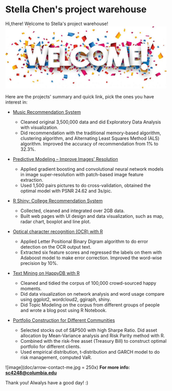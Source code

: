 # Stella Chen's project warehouse

Hi,there!
Welcome to Stella's project warehouse!
![image](doc/welcome-2-1030x397.jpg)

Here are the projects' summary and quick link, pick the ones you have interest in:

+ [Music Recommendation System](https://github.com/stella-chen28/My-repository/tree/master/Music%20Recommendation%20System)
    + Cleaned original 3,500,000 data and did Exploratory Data Analysis with visualization.
    + Did recommendation with the traditional memory-based algorithm, clustering algorithm, and Alternating Least Squares Method (ALS) algorithm. Improved the accuracy of recommendation from 1% to 32.3%.

+ [Predictive Modeling – Improve Images’ Resolution](https://github.com/stella-chen28/My-repository/tree/master/Predictive%20Modeling%20%E2%80%93%20Improve%20Images%E2%80%99%20Resolution)
    + Applied gradient boosting and convolutional neural network models in image super-resolution with patch-based image feature extraction.
    + Used 1,500 pairs pictures to do cross-validation, obtained the optimal model with PSNR 24.62 and 3s/pic.

+ [R Shiny: College Recommendation System](https://github.com/stella-chen28/My-repository/tree/master/R%20Shiny-College%20Recommendation%20System)
    + Collected, cleaned and integrated over 2GB data.
    + Built web pages with UI design and data visualization, such as map, radar chart, boxplot and line plot.
    
+ [Optical character recognition (OCR) with R](https://github.com/stella-chen28/My-repository/tree/master/Optical%20character%20recognition%20(OCR)%20with%20R)
    + Applied Letter Positional Binary Digram algorithm to do error detection on the OCR output text.
    + Extracted six feature scores and regressed the labels on them with Adaboost model to make error correction. Improved the word-wise precision by 10%.
    
+ [Text Mining on HappyDB with R](https://github.com/stella-chen28/My-repository/tree/master/Text%20Mining%20on%20HappyDB%20with%20R)
    + Cleaned and tidied the corpus of 100,000 crowd-sourced happy moments.
    + Did data visualization on network analysis and word usage compare using ggplot2, wordcloud2, ggiraph, shiny.
    + Did Topic Modeling on the corpus from different groups of people and wrote a blog post using R Notebook.
    
+ [Portfolio Construction for Different Communities](https://github.com/stella-chen28/My-repository/tree/master/Portfolio%20Construction%20for%20Different%20Communities)
    + Selected stocks out of S&P500 with high Sharpe Ratio. Did asset allocation by Mean-Variance analysis and Risk Parity method with R.
    + Combined with the risk-free asset (Treasury Bill) to construct optimal portfolio for different clients.
    + Used empirical distribution, t-distribution and GARCH model to do risk management, computed VaR.


![image](doc/arrow-contact-me.jpg = 250x)
**For more info: sc4248@columbia.edu**

Thank you! Alwalys have a good day! :)

